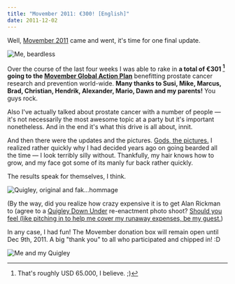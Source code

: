 ```yaml
---
title: "Movember 2011: €300! [English]"
date: 2011-12-02
---
```


Well, [Movember 2011][1] came and went, it's time for one final update.

![Me, beardless][2]

Over the course of the last four weeks I was able to rake in **a total of €301
[^1] going to the [Movember Global Action Plan][4]** benefitting prostate cancer research and prevention world-wide. **Many thanks to Susi, Mike,
Marcus, Brad, Christian, Hendrik, Alexander, Mario, Dawn and my parents!** You guys rock.

Also I've actually talked about prostate cancer with a number of people — it's not necessarily the most awesome topic at a party but it's important nonetheless. And in the end it's what this drive is all about, innit.

And then there were the updates and the pictures. [Gods, the pictures.][5] I realized rather quickly why I had decided years ago on going bearded all the time — I look terribly silly without. Thankfully, my hair knows how to grow,
and my face got some of its manly fur back rather quickly.

The results speak for themselves, I think.

![Quigley, original and fak…hommage][6]

(By the way, did you realize how crazy expensive it is to get Alan Rickman to
(agree to a [Quigley Down Under][7] re-enactment photo shoot? [Should you feel
(like pitching in to help me cover my runaway expenses, be my guest.][8])

In any case, I had fun! The Movember donation box will remain open until Dec 9th, 2011. A big "thank you" to all who participated and chipped in! :D

![Me and my Quigley][9]


[^1]: That's roughly USD 65.000, I believe. ;)

[1]: http://blog.zottmann.org/post/12193484608/movember-2011-deutsch
[2]: http://farm7.staticflickr.com/6224/6308780220_564bcba7ac_m.jpg
[3]: #fn:p13645781220-1
[4]: http://be.movember.com/en/campaign/nesp/mens-health/
[5]: http://www.flickr.com/photos/czottmann/sets/72157628027245330/
[6]: http://farm8.staticflickr.com/7150/6442021525_5ef1914d9a_z.jpg
[7]: http://www.imdb.com/title/tt0102744/
[8]: http://mobro.co/czottmann
[9]: http://farm8.staticflickr.com/7174/6441129339_61fe8567f4_m.jpg

